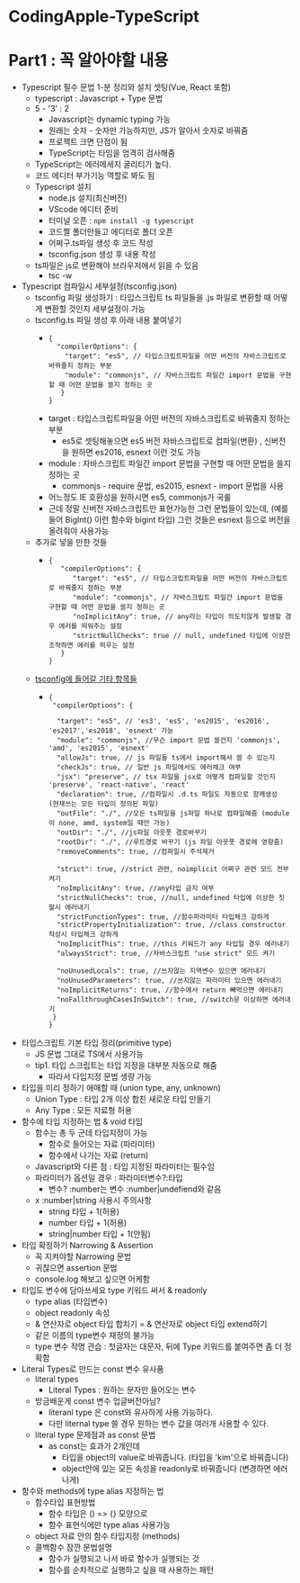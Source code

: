 # CodingApple-TypeScript

# Part1 : 꼭 알아야할 내용
- Typescript 필수 문법 1-분 정리와 설치 셋팅(Vue, React 포함)
  - typescript : Javascript + Type 문법
  - 5 - '3' : 2 
    - Javascript는 dynamic typing 가능 
    - 원래는 숫자 - 숫자만 가능하지만, JS가 알아서 숫자로 바꿔줌
    - 프로젝트 크면 단점이 됨
    - TypeScript는 타임을 엄격히 검사해줌
  - TypeScript는 에러메세지 굴리티가 높다.
  - 코드 에디터 부가기능 역할로 봐도 됨
  - Typescript 설치
    - node.js 설치(최신버전)
    - VScode 에디터 준비
    - 터미널 오픈 : `npm install -g typescript `
    - 코드짤 폴더만들고 에디터로 폴더 오픈
    - 어쩌구.ts파일 생성 후 코드 작성
    - tsconfig.json 생성 후 내용 작성
  - ts파일은 js로 변환해야 브라우저에서 읽을 수 있음 
    - tsc -w
- Typescript 컴파일시 세부설정(tsconfig.json)
  - tsconfig 파일 생성하기 : 타입스크립트 ts 파일들을 .js 파일로 변환할 때 어떻게 변환할 것인지 세부설정이 가능
  - tsconfig.ts 파일 생성 후 아래 내용 붙여넣기
    - ```
      {
        "compilerOptions": {
          "target": "es5", // 타입스크립트파일을 어떤 버전의 자바스크립트로 바꿔줄지 정하는 부분
          "module": "commonjs", // 자바스크립트 파일간 import 문법을 구현할 때 어떤 문법을 쓸지 정하는 곳
         }
      }
      ```
    - target : 타입스크립트파일을 어떤 버전의 자바스크립트로 바꿔줄지 정하는 부분
      - es5로 셋팅해놓으면 es5 버전 자바스크립트로 컴파일(변환) , 신버전을 원하면 es2016, esnext 이런 것도 가능
    - module : 자바스크립트 파일간 import 문법을 구현할 때 어떤 문법을 쓸지 정하는 곳
      - commonjs - require 문법, es2015, esnext - import 문법을 사용
    - 어느정도 IE 호환성을 원하시면 es5, commonjs가 국룰
    - 근데 정말 신버전 자바스크립트만 표현가능한 그런 문법들이 있는데, (예를 들어 BigInt() 이런 함수와 bigint 타입) 그런 것들은 esnext 등으로 버전을 올려줘야 사용가능
  - 추가로 넣을 만한 것들
    - ```
      {
         "compilerOptions": {
            "target": "es5", // 타입스크립트파일을 어떤 버전의 자바스크립트로 바꿔줄지 정하는 부분
            "module": "commonjs", // 자바스크립트 파일간 import 문법을 구현할 때 어떤 문법을 쓸지 정하는 곳
            "noImplicitAny": true, // any라는 타입이 의도치않게 발생할 경우 에러를 띄워주는 설정
            "strictNullChecks": true // null, undefined 타입에 이상한 조작하면 에러를 띄우는 설정
         }
      }
      ```
  - [tsconfig에 들어갈 기타 항목들](https://www.typescriptlang.org/tsconfig)
    - ```
      {
       "compilerOptions": {
  
        "target": "es5", // 'es3', 'es5', 'es2015', 'es2016', 'es2017','es2018', 'esnext' 가능
        "module": "commonjs", //무슨 import 문법 쓸건지 'commonjs', 'amd', 'es2015', 'esnext'
        "allowJs": true, // js 파일들 ts에서 import해서 쓸 수 있는지 
        "checkJs": true, // 일반 js 파일에서도 에러체크 여부 
        "jsx": "preserve", // tsx 파일을 jsx로 어떻게 컴파일할 것인지 'preserve', 'react-native', 'react'
        "declaration": true, //컴파일시 .d.ts 파일도 자동으로 함께생성 (현재쓰는 모든 타입이 정의된 파일)
        "outFile": "./", //모든 ts파일을 js파일 하나로 컴파일해줌 (module이 none, amd, system일 때만 가능)
        "outDir": "./", //js파일 아웃풋 경로바꾸기
        "rootDir": "./", //루트경로 바꾸기 (js 파일 아웃풋 경로에 영향줌)
        "removeComments": true, //컴파일시 주석제거 
  
        "strict": true, //strict 관련, noimplicit 어쩌구 관련 모드 전부 켜기
        "noImplicitAny": true, //any타입 금지 여부
        "strictNullChecks": true, //null, undefined 타입에 이상한 짓 할시 에러내기 
        "strictFunctionTypes": true, //함수파라미터 타입체크 강하게 
        "strictPropertyInitialization": true, //class constructor 작성시 타입체크 강하게
        "noImplicitThis": true, //this 키워드가 any 타입일 경우 에러내기
        "alwaysStrict": true, //자바스크립트 "use strict" 모드 켜기
  
        "noUnusedLocals": true, //쓰지않는 지역변수 있으면 에러내기
        "noUnusedParameters": true, //쓰지않는 파라미터 있으면 에러내기
        "noImplicitReturns": true, //함수에서 return 빼먹으면 에러내기 
        "noFallthroughCasesInSwitch": true, //switch문 이상하면 에러내기 
       }
      }
      ```
- 타입스크립트 기본 타입 정리(primitive type)
  - JS 문법 그대로 TS에서 사용가능
  - tip1. 타입 스크립트는 타입 지정을 대부분 자동으로 해줌 
    - 따라서 다입지정 문법 생량 가능
- 타입을 미리 정하기 애매할 때 (union type, any, unknown)
  - Union Type : 타입 2개 이상 합친 새로운 타입 만들기
  - Any Type : 모든 자료형 허용
- 함수에 타입 지정하는 법 & void 타입
  - 함수는 총 두 군데 타입지정이 가능
    - 함수로 들어오는 자료 (파라미터)
    - 함수에서 나가는 자료 (return)
  - Javascript와 다른 점 : 타입 지정된 파라미터는 필수임
  - 파라미터가 옵션일 경우 : 파라미터변수?:타입
    - 변수? :number는 변수 :number|undefiend와 같음
  - x :number|string 사용시 주의사항
    - string 타입 + 1(허용)
    - number 타입 + 1(허용)
    - string|number 타입 + 1(안됨)
- 타입 확정하기 Narrowing & Assertion
  - 꼭 지켜야할 Narrowing 문법
  - 귀찮으면 assertion 문법
  - console.log 해보고 싶으면 어케함
- 타입도 변수에 담아쓰세요 type 키워드 써서 & readonly
  - type alias (타입변수)
  - object readonly 속성
  - & 연산자로 object 타입 합치기 = & 연산자로 object 타입 extend하기
  - 같은 이름의 type변수 재정의 불가능
  - type 변수 작명 관습 : 첫글자는 대문자, 뒤에 Type 키워드를 붙여주면 좀 더 정확함
- Literal Types로 만드는 const 변수 유사품
  - literal types
    - Literal Types : 원하는 문자만 들어오는 변수
  - 방금배운게 const 변수 업글버전아님?
    - literanl type 은 const와 유사하게 사용 가능하다.
    - 다만 liternal type 쓸 경우 원하는 변수 값을 여러개 사용할 수 있다.
  - literal type 문제점과 as const 문법
    - as const는 효과가 2개인데 
      - 타입을 object의 value로 바꿔줍니다. (타입을 'kim'으로 바꿔줍니다)
      - object안에 있는 모든 속성을 readonly로 바꿔줍니다 (변경하면 에러나게)
- 함수와 methods에 type alias 지정하는 법
  - 함수타입 표현방법
    - 함수 타입은 () => {} 모양으로
    - 함수 표현식에만 type alias 사용가능
  - object 자료 안의 함수 타입지정 (methods)
  - 콜백함수 잠깐 문법설명
    - 함수가 실행되고 나서 바로 함수가 실행되는 것
    - 함수를 순차적으로 실행하고 싶을 때 사용하는 패턴